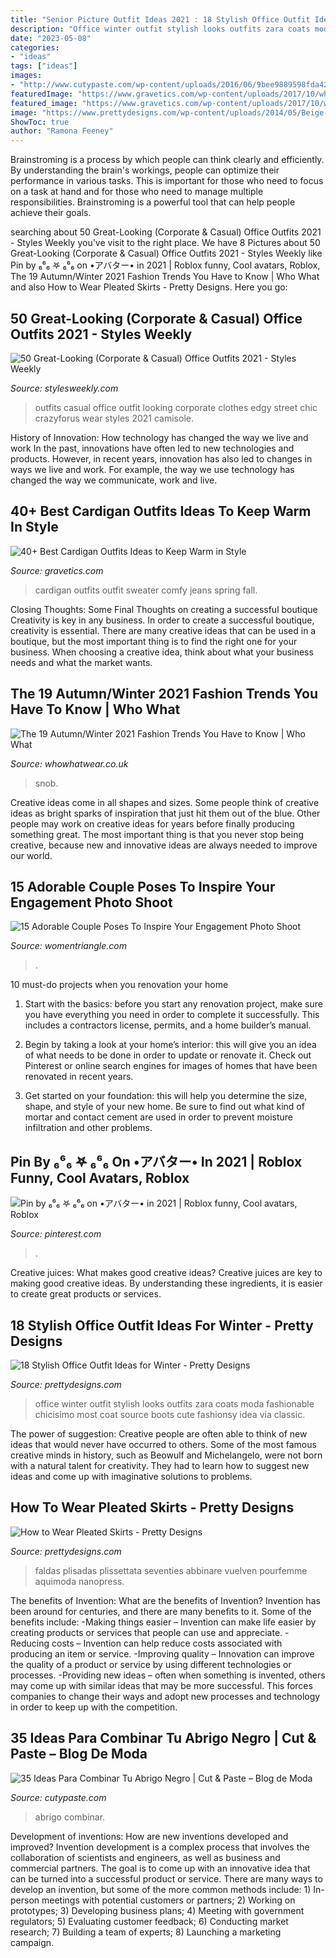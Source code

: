 ```yaml
---
title: "Senior Picture Outfit Ideas 2021 : 18 Stylish Office Outfit Ideas For Winter"
description: "Office winter outfit stylish looks outfits zara coats moda fashionable chicisimo most coat source boots cute fashionsy idea via classic"
date: "2023-05-08"
categories:
- "ideas"
tags: ["ideas"]
images:
- "http://www.cutypaste.com/wp-content/uploads/2016/06/9bee9889598fda42d2cf1c1a1bb0262b.jpg"
featuredImage: "https://www.gravetics.com/wp-content/uploads/2017/10/white-sweater-cardigan-jeans.jpg"
featured_image: "https://www.gravetics.com/wp-content/uploads/2017/10/white-sweater-cardigan-jeans.jpg"
image: "https://www.prettydesigns.com/wp-content/uploads/2014/05/Beige-Pleated-Skirt-Outfit-Idea.jpg"
ShowToc: true
author: "Ramona Feeney"
---
```



Brainstroming is a process by which people can think clearly and efficiently. By understanding the brain's workings, people can optimize their performance in various tasks. This is important for those who need to focus on a task at hand and for those who need to manage multiple responsibilities. Brainstroming is a powerful tool that can help people achieve their goals.

	

		
searching about 50 Great-Looking (Corporate &amp; Casual) Office Outfits 2021 - Styles Weekly you've visit to the right place. We have 8 Pictures about 50 Great-Looking (Corporate &amp; Casual) Office Outfits 2021 - Styles Weekly like Pin by ₆⁶₆ 𖤐 ₆⁶₆ on •アバター• in 2021 | Roblox funny, Cool avatars, Roblox, The 19 Autumn/Winter 2021 Fashion Trends You Have to Know | Who What and also How to Wear Pleated Skirts - Pretty Designs. Here you go:
		
    
## 50 Great-Looking (Corporate &amp; Casual) Office Outfits 2021 - Styles Weekly

<img loading=lazy src="https://stylesweekly.com/wp-content/uploads/2018/01/50-great-looking-corporate-and-casual-work-outfits-for-women-3.jpg" onerror="this.onerror=null;this.src='https://tse2.mm.bing.net/th?id=OIP.GWUu0sQfYy2UbHbc6T_5bAHaM_&amp;pid=15.1';" alt="50 Great-Looking (Corporate &amp; Casual) Office Outfits 2021 - Styles Weekly">

_Source: stylesweekly.com_

>outfits casual office outfit looking corporate clothes edgy street chic crazyforus wear styles 2021 camisole. 

	

History of Innovation: How technology has changed the way we live and work
In the past, innovations have often led to new technologies and products. However, in recent years, innovation has also led to changes in ways we live and work. For example, the way we use technology has changed the way we communicate, work and live.

    
## 40+ Best Cardigan Outfits Ideas To Keep Warm In Style

<img loading=lazy src="https://www.gravetics.com/wp-content/uploads/2017/10/white-sweater-cardigan-jeans.jpg" onerror="this.onerror=null;this.src='https://tse3.mm.bing.net/th?id=OIP.gw8RwKly8pAPKUZ3KhgTxQHaPM&amp;pid=15.1';" alt="40+ Best Cardigan Outfits Ideas to Keep Warm in Style">

_Source: gravetics.com_

>cardigan outfits outfit sweater comfy jeans spring fall. 

	

Closing Thoughts: Some Final Thoughts on creating a successful boutique
Creativity is key in any business. In order to create a successful boutique, creativity is essential. There are many creative ideas that can be used in a boutique, but the most important thing is to find the right one for your business. When choosing a creative idea, think about what your business needs and what the market wants.

    
## The 19 Autumn/Winter 2021 Fashion Trends You Have To Know | Who What

<img loading=lazy src="https://cdn.cliqueinc.com/posts/293200/autumn-winter-2021-fashion-trends-293200-1621423909898-promo.700x0c.jpg" onerror="this.onerror=null;this.src='https://tse2.mm.bing.net/th?id=OIP.u8Mg5E021k7R99MUfobAxQHaJ3&amp;pid=15.1';" alt="The 19 Autumn/Winter 2021 Fashion Trends You Have to Know | Who What">

_Source: whowhatwear.co.uk_

>snob. 

	

Creative ideas come in all shapes and sizes. Some people think of creative ideas as bright sparks of inspiration that just hit them out of the blue. Other people may work on creative ideas for years before finally producing something great. The most important thing is that you never stop being creative, because new and innovative ideas are always needed to improve our world.

    
## 15 Adorable Couple Poses To Inspire Your Engagement Photo Shoot

<img loading=lazy src="https://www.womentriangle.com/wp-content/uploads/2016/07/chilling-moments.jpg" onerror="this.onerror=null;this.src='https://tse3.mm.bing.net/th?id=OIP.KA-NfKEm_FX8jFpSRKJGJgHaLH&amp;pid=15.1';" alt="15 Adorable Couple Poses To Inspire Your Engagement Photo Shoot">

_Source: womentriangle.com_

>. 

	

10 must-do projects when you renovation your home
1. Start with the basics: before you start any renovation project, make sure you have everything you need in order to complete it successfully. This includes a contractors license, permits, and a home builder’s manual.
2. Begin by taking a look at your home’s interior: this will give you an idea of what needs to be done in order to update or renovate it. Check out Pinterest or online search engines for images of homes that have been renovated in recent years.

3. Get started on your foundation: this will help you determine the size, shape, and style of your new home. Be sure to find out what kind of mortar and contact cement are used in order to prevent moisture infiltration and other problems.


    
## Pin By ₆⁶₆ 𖤐 ₆⁶₆ On •アバター• In 2021 | Roblox Funny, Cool Avatars, Roblox

<img loading=lazy src="https://i.pinimg.com/736x/d5/3c/b8/d53cb8276c51e8b5eb31e0b47480e135.jpg" onerror="this.onerror=null;this.src='https://tse1.mm.bing.net/th?id=OIP.wEW-RjCzX8N6VmaIvSJ1EAAAAA&amp;pid=15.1';" alt="Pin by ₆⁶₆ 𖤐 ₆⁶₆ on •アバター• in 2021 | Roblox funny, Cool avatars, Roblox">

_Source: pinterest.com_

>. 

	

Creative juices: What makes good creative ideas?
Creative juices are key to making good creative ideas. By understanding these ingredients, it is easier to create great products or services.

    
## 18 Stylish Office Outfit Ideas For Winter - Pretty Designs

<img loading=lazy src="https://www.prettydesigns.com/wp-content/uploads/2017/12/18-stylish-office-outfit-ideas-for-winter-2018-4.jpg" onerror="this.onerror=null;this.src='https://tse2.mm.bing.net/th?id=OIP.NN4fnL1K6dpDo2nLV3qkKwHaK2&amp;pid=15.1';" alt="18 Stylish Office Outfit Ideas for Winter - Pretty Designs">

_Source: prettydesigns.com_

>office winter outfit stylish looks outfits zara coats moda fashionable chicisimo most coat source boots cute fashionsy idea via classic. 

	

The power of suggestion:
Creative people are often able to think of new ideas that would never have occurred to others. Some of the most famous creative minds in history, such as Beowulf and Michelangelo, were not born with a natural talent for creativity. They had to learn how to suggest new ideas and come up with imaginative solutions to problems.

    
## How To Wear Pleated Skirts - Pretty Designs

<img loading=lazy src="https://www.prettydesigns.com/wp-content/uploads/2014/05/Beige-Pleated-Skirt-Outfit-Idea.jpg" onerror="this.onerror=null;this.src='https://tse3.mm.bing.net/th?id=OIP.cDA8wY2ayhQPjrJAdvt2NAHaLH&amp;pid=15.1';" alt="How to Wear Pleated Skirts - Pretty Designs">

_Source: prettydesigns.com_

>faldas plisadas plissettata seventies abbinare vuelven pourfemme aquimoda nanopress. 

	

The benefits of Invention: What are the benefits of Invention?
Invention has been around for centuries, and there are many benefits to it. Some of the benefits include: 
-Making things easier – Invention can make life easier by creating products or services that people can use and appreciate. 
-Reducing costs – Invention can help reduce costs associated with producing an item or service. 
-Improving quality – Innovation can improve the quality of a product or service by using different technologies or processes. 
-Providing new ideas – often when something is invented, others may come up with similar ideas that may be more successful. This forces companies to change their ways and adopt new processes and technology in order to keep up with the competition.

    
## 35 Ideas Para Combinar Tu Abrigo Negro | Cut &amp; Paste – Blog De Moda

<img loading=lazy src="http://www.cutypaste.com/wp-content/uploads/2016/06/9bee9889598fda42d2cf1c1a1bb0262b.jpg" onerror="this.onerror=null;this.src='https://tse2.mm.bing.net/th?id=OIP.HScfIaoXpIxDUQHlMCIy8gHaLH&amp;pid=15.1';" alt="35 Ideas Para Combinar Tu Abrigo Negro | Cut &amp; Paste – Blog de Moda">

_Source: cutypaste.com_

>abrigo combinar. 

	

Development of inventions: How are new inventions developed and improved?
Invention development is a complex process that involves the collaboration of scientists and engineers, as well as business and commercial partners. The goal is to come up with an innovative idea that can be turned into a successful product or service. There are many ways to develop an invention, but some of the more common methods include: 1) In-person meetings with potential customers or partners; 2) Working on prototypes; 3) Developing business plans; 4) Meeting with government regulators; 5) Evaluating customer feedback; 6) Conducting market research; 7) Building a team of experts; 8) Launching a marketing campaign.

